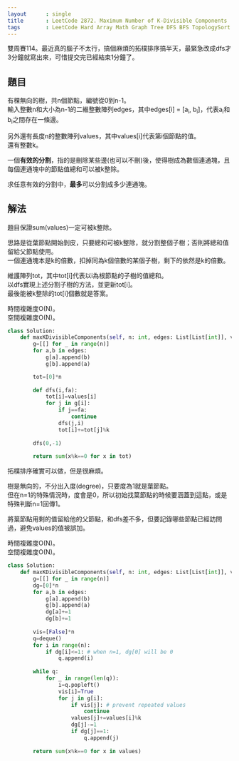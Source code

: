 ```yaml
---
layout      : single
title       : LeetCode 2872. Maximum Number of K-Divisible Components
tags        : LeetCode Hard Array Math Graph Tree DFS BFS TopologySort
---
```

雙周賽114。最近真的腦子不太行，搞個麻煩的拓樸排序搞半天，最緊急改成dfs才3分鐘就寫出來，可惜提交完已經結束1分鐘了。  

## 題目

有棵無向的樹，共n個節點，編號從0到n-1。  
輸入整數n和大小為n-1的二維整數陣列edges，其中edges[i] = [a<sub>i</sub>, b<sub>i</sub>]，代表a<sub>i</sub>和b<sub>i</sub>之間存在一條邊。  

另外還有長度n的整數陣列values，其中values[i]代表第i個節點的值。  
還有整數k。  

一個**有效的分割**，指的是刪除某些邊(也可以不刪)後，使得樹成為數個連通塊，且每個連通塊中的節點值總和可以被k整除。  

求任意有效的分割中，**最多**可以分割成多少連通塊。  

## 解法

題目保證sum(values)一定可被k整除。  

思路是從葉節點開始剝皮，只要總和可被k整除，就分割整個子樹；否則將總和值留給父節點使用。  
一個連通塊本是k的倍數，扣掉同為k個倍數的某個子樹，剩下的依然是k的倍數。  

維護陣列tot，其中tot[i]代表以i為根節點的子樹的值總和。  
以dfs實現上述分割子樹的方法，並更新tot[i]。  
最後能被k整除的tot[i]個數就是答案。  

時間複雜度O(N)。  
空間複雜度O(N)。  

```python
class Solution:
    def maxKDivisibleComponents(self, n: int, edges: List[List[int]], values: List[int], k: int) -> int:
        g=[[] for _ in range(n)]
        for a,b in edges:
            g[a].append(b)
            g[b].append(a)

        tot=[0]*n
        
        def dfs(i,fa):
            tot[i]=values[i]
            for j in g[i]:
                if j==fa:
                    continue
                dfs(j,i)
                tot[i]+=tot[j]%k
            
        dfs(0,-1)
        
        return sum(x%k==0 for x in tot)
```

拓樸排序確實可以做，但是很麻煩。  

樹是無向的，不分出入度(degree)，只要度為1就是葉節點。  
但在n=1的特殊情況時，度會是0，所以初始找葉節點的時候要涵蓋到這點，或是特殊判斷n=1回傳1。  

將葉節點用剩的值留給他的父節點，和dfs差不多，但要記錄哪些節點已經訪問過，避免values的值被誤加。  

時間複雜度O(N)。  
空間複雜度O(N)。  

```python
class Solution:
    def maxKDivisibleComponents(self, n: int, edges: List[List[int]], values: List[int], k: int) -> int:
        g=[[] for _ in range(n)]
        dg=[0]*n
        for a,b in edges:
            g[a].append(b)
            g[b].append(a)
            dg[a]+=1
            dg[b]+=1
            
        vis=[False]*n
        q=deque()
        for i in range(n):
            if dg[i]<=1: # when n=1, dg[0] will be 0
                q.append(i)
                
        while q:
            for _ in range(len(q)):
                i=q.popleft()
                vis[i]=True
                for j in g[i]:
                    if vis[j]: # prevent repeated values
                        continue
                    values[j]+=values[i]%k
                    dg[j]-=1
                    if dg[j]==1:
                        q.append(j)
                        
        return sum(x%k==0 for x in values)
```
